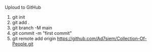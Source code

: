 Uploud to GitHub
1. git init  
2. git add . 
3. git branch -M main 
4. git commit -m "first commit" 
5. git remote add origin https://github.com/Ad7siem/Collection-Of-People.git